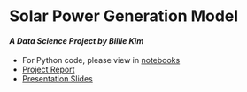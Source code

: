 # Solar Power Generation Model

#### *A Data Science Project by Billie Kim*
- For Python code, please view in [notebooks](/notebooks)
- [Project Report](Capstone-3%20Project%20Report.pdf)
- [Presentation Slides](Capstone-3%20Presentation.pdf)
